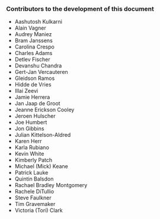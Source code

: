 ### Contributors to the development of this document

- Aashutosh Kulkarni
- Alain Vagner
- Audrey Maniez
- Bram Janssens
- Carolina Crespo
- Charles Adams
- Detlev Fischer
- Devanshu Chandra
- Gert-Jan Vercauteren
- Gleidson Ramos
- Hidde de Vries
- Illai Zeevi
- Jamie Herrera
- Jan Jaap de Groot
- Jeanne Erickson Cooley
- Jeroen Hulscher
- Joe Humbert
- Jon Gibbins
- Julian Kittelson-Aldred
- Karen Herr
- Karla Rubiano
- Kevin White
- Kimberly Patch
- Michael (Mick) Keane
- Patrick Lauke
- Quintin Balsdon
- Rachael Bradley Montgomery
- Rachele DiTullio
- Steve Faulkner
- Tim Gravemaker
- Victoria (Tori) Clark
